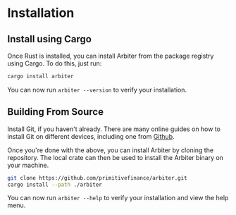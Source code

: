 # Installation

## Install using Cargo

Once Rust is installed, you can install Arbiter from the package registry using Cargo. To do this, just run:
```bash
cargo install arbiter
```

You can now run `arbiter --version` to verify your installation.

## Building From Source
Install Git, if you haven't already. There are many online guides on how to install Git on different devices, including one from [Github](https://github.com/git-guides/install-git).

Once you're done with the above, you can install Arbiter by cloning the repository. The local crate can then be used to install the Arbiter binary on your machine.

```bash
git clone https://github.com/primitivefinance/arbiter.git
cargo install --path ./arbiter
```

You can now run `arbiter --help` to verify your installation and view the help menu.
